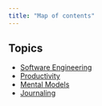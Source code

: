 ```yaml
---
title: "Map of contents"
---
```

## Topics
- [Software Engineering](Topics/Software%20Engineering.md)
- [Productivity](Topics/Productivity.md)
- [Mental Models](Topics/Mental%20Models.md)
- [Journaling](Topics/Journaling.md)
